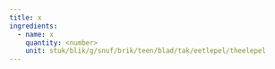 ```yaml
---
title: x
ingredients:
  - name: x
    quantity: <number>
    unit: stuk/blik/g/snuf/brik/teen/blad/tak/eetlepel/theelepel
---
```


<Recipe />